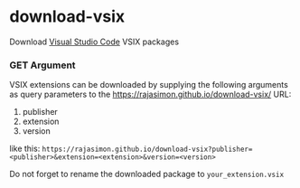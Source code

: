 # download-vsix
Download [Visual Studio Code](https://code.visualstudio.com/) VSIX packages

### GET Argument

VSIX extensions can be downloaded by supplying the following arguments as query parameters to the https://rajasimon.github.io/download-vsix/ URL:

1. publisher
2. extension
3. version

like this: `https://rajasimon.github.io/download-vsix?publisher=<publisher>&extension=<extension>&version=<version>`

Do not forget to rename the downloaded package to `your_extension.vsix`
